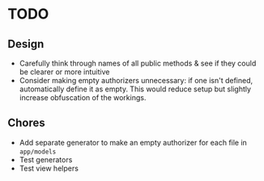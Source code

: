 # TODO

## Design
- Carefully think through names of all public methods & see if they could be clearer or more intuitive
- Consider making empty authorizers unnecessary: if one isn't defined, automatically define it as empty. This would reduce setup but slightly increase obfuscation of the workings.

## Chores

- Add separate generator to make an empty authorizer for each file in `app/models`
- Test generators
- Test view helpers

